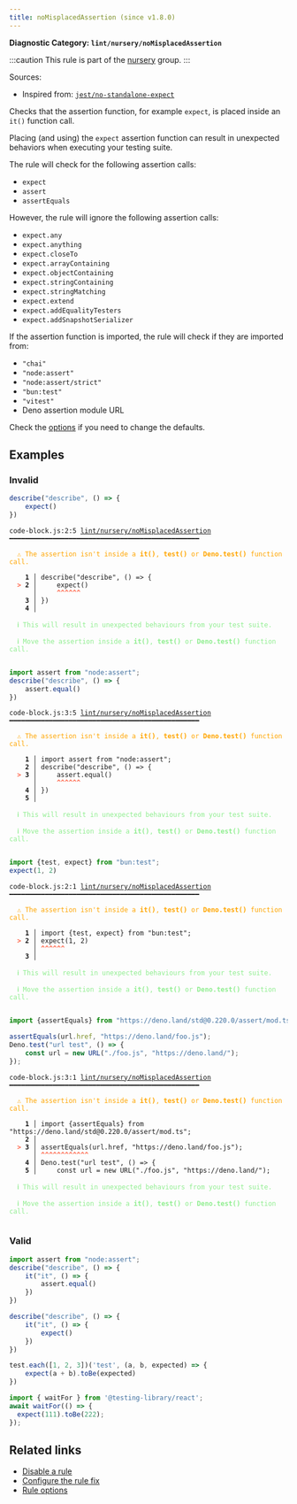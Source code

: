 ```yaml
---
title: noMisplacedAssertion (since v1.8.0)
---
```


**Diagnostic Category: `lint/nursery/noMisplacedAssertion`**

:::caution
This rule is part of the [nursery](/linter/rules/#nursery) group.
:::

Sources: 
- Inspired from: <a href="https://github.com/jest-community/eslint-plugin-jest/blob/main/docs/rules/no-standalone-expect.md" target="_blank"><code>jest/no-standalone-expect</code></a>

Checks that the assertion function, for example `expect`, is placed inside an `it()` function call.

Placing (and using) the `expect` assertion function can result in unexpected behaviors when executing your testing suite.

The rule will check for the following assertion calls:

- `expect`
- `assert`
- `assertEquals`

However, the rule will ignore the following assertion calls:

- `expect.any`
- `expect.anything`
- `expect.closeTo`
- `expect.arrayContaining`
- `expect.objectContaining`
- `expect.stringContaining`
- `expect.stringMatching`
- `expect.extend`
- `expect.addEqualityTesters`
- `expect.addSnapshotSerializer`

If the assertion function is imported, the rule will check if they are imported from:

- `"chai"`
- `"node:assert"`
- `"node:assert/strict"`
- `"bun:test"`
- `"vitest"`
- Deno assertion module URL

Check the [options](#options) if you need to change the defaults.

## Examples

### Invalid

```js
describe("describe", () => {
    expect()
})
```

<pre class="language-text"><code class="language-text">code-block.js:2:5 <a href="https://biomejs.dev/linter/rules/no-misplaced-assertion">lint/nursery/noMisplacedAssertion</a> ━━━━━━━━━━━━━━━━━━━━━━━━━━━━━━━━━━━━━━━━━━━━━━━━

<strong><span style="color: Orange;">  </span></strong><strong><span style="color: Orange;">⚠</span></strong> <span style="color: Orange;">The assertion isn't inside a </span><span style="color: Orange;"><strong>it()</strong></span><span style="color: Orange;">, </span><span style="color: Orange;"><strong>test()</strong></span><span style="color: Orange;"> or </span><span style="color: Orange;"><strong>Deno.test()</strong></span><span style="color: Orange;"> function call.</span>
  
    <strong>1 │ </strong>describe(&quot;describe&quot;, () =&gt; {
<strong><span style="color: Tomato;">  </span></strong><strong><span style="color: Tomato;">&gt;</span></strong> <strong>2 │ </strong>    expect()
   <strong>   │ </strong>    <strong><span style="color: Tomato;">^</span></strong><strong><span style="color: Tomato;">^</span></strong><strong><span style="color: Tomato;">^</span></strong><strong><span style="color: Tomato;">^</span></strong><strong><span style="color: Tomato;">^</span></strong><strong><span style="color: Tomato;">^</span></strong>
    <strong>3 │ </strong>})
    <strong>4 │ </strong>
  
<strong><span style="color: lightgreen;">  </span></strong><strong><span style="color: lightgreen;">ℹ</span></strong> <span style="color: lightgreen;">This will result in unexpected behaviours from your test suite.</span>
  
<strong><span style="color: lightgreen;">  </span></strong><strong><span style="color: lightgreen;">ℹ</span></strong> <span style="color: lightgreen;">Move the assertion inside a </span><span style="color: lightgreen;"><strong>it()</strong></span><span style="color: lightgreen;">, </span><span style="color: lightgreen;"><strong>test()</strong></span><span style="color: lightgreen;"> or </span><span style="color: lightgreen;"><strong>Deno.test()</strong></span><span style="color: lightgreen;"> function call.</span>
  
</code></pre>

```js
import assert from "node:assert";
describe("describe", () => {
    assert.equal()
})
```

<pre class="language-text"><code class="language-text">code-block.js:3:5 <a href="https://biomejs.dev/linter/rules/no-misplaced-assertion">lint/nursery/noMisplacedAssertion</a> ━━━━━━━━━━━━━━━━━━━━━━━━━━━━━━━━━━━━━━━━━━━━━━━━

<strong><span style="color: Orange;">  </span></strong><strong><span style="color: Orange;">⚠</span></strong> <span style="color: Orange;">The assertion isn't inside a </span><span style="color: Orange;"><strong>it()</strong></span><span style="color: Orange;">, </span><span style="color: Orange;"><strong>test()</strong></span><span style="color: Orange;"> or </span><span style="color: Orange;"><strong>Deno.test()</strong></span><span style="color: Orange;"> function call.</span>
  
    <strong>1 │ </strong>import assert from &quot;node:assert&quot;;
    <strong>2 │ </strong>describe(&quot;describe&quot;, () =&gt; {
<strong><span style="color: Tomato;">  </span></strong><strong><span style="color: Tomato;">&gt;</span></strong> <strong>3 │ </strong>    assert.equal()
   <strong>   │ </strong>    <strong><span style="color: Tomato;">^</span></strong><strong><span style="color: Tomato;">^</span></strong><strong><span style="color: Tomato;">^</span></strong><strong><span style="color: Tomato;">^</span></strong><strong><span style="color: Tomato;">^</span></strong><strong><span style="color: Tomato;">^</span></strong>
    <strong>4 │ </strong>})
    <strong>5 │ </strong>
  
<strong><span style="color: lightgreen;">  </span></strong><strong><span style="color: lightgreen;">ℹ</span></strong> <span style="color: lightgreen;">This will result in unexpected behaviours from your test suite.</span>
  
<strong><span style="color: lightgreen;">  </span></strong><strong><span style="color: lightgreen;">ℹ</span></strong> <span style="color: lightgreen;">Move the assertion inside a </span><span style="color: lightgreen;"><strong>it()</strong></span><span style="color: lightgreen;">, </span><span style="color: lightgreen;"><strong>test()</strong></span><span style="color: lightgreen;"> or </span><span style="color: lightgreen;"><strong>Deno.test()</strong></span><span style="color: lightgreen;"> function call.</span>
  
</code></pre>

```js
import {test, expect} from "bun:test";
expect(1, 2)
```

<pre class="language-text"><code class="language-text">code-block.js:2:1 <a href="https://biomejs.dev/linter/rules/no-misplaced-assertion">lint/nursery/noMisplacedAssertion</a> ━━━━━━━━━━━━━━━━━━━━━━━━━━━━━━━━━━━━━━━━━━━━━━━━

<strong><span style="color: Orange;">  </span></strong><strong><span style="color: Orange;">⚠</span></strong> <span style="color: Orange;">The assertion isn't inside a </span><span style="color: Orange;"><strong>it()</strong></span><span style="color: Orange;">, </span><span style="color: Orange;"><strong>test()</strong></span><span style="color: Orange;"> or </span><span style="color: Orange;"><strong>Deno.test()</strong></span><span style="color: Orange;"> function call.</span>
  
    <strong>1 │ </strong>import {test, expect} from &quot;bun:test&quot;;
<strong><span style="color: Tomato;">  </span></strong><strong><span style="color: Tomato;">&gt;</span></strong> <strong>2 │ </strong>expect(1, 2)
   <strong>   │ </strong><strong><span style="color: Tomato;">^</span></strong><strong><span style="color: Tomato;">^</span></strong><strong><span style="color: Tomato;">^</span></strong><strong><span style="color: Tomato;">^</span></strong><strong><span style="color: Tomato;">^</span></strong><strong><span style="color: Tomato;">^</span></strong>
    <strong>3 │ </strong>
  
<strong><span style="color: lightgreen;">  </span></strong><strong><span style="color: lightgreen;">ℹ</span></strong> <span style="color: lightgreen;">This will result in unexpected behaviours from your test suite.</span>
  
<strong><span style="color: lightgreen;">  </span></strong><strong><span style="color: lightgreen;">ℹ</span></strong> <span style="color: lightgreen;">Move the assertion inside a </span><span style="color: lightgreen;"><strong>it()</strong></span><span style="color: lightgreen;">, </span><span style="color: lightgreen;"><strong>test()</strong></span><span style="color: lightgreen;"> or </span><span style="color: lightgreen;"><strong>Deno.test()</strong></span><span style="color: lightgreen;"> function call.</span>
  
</code></pre>

```js
import {assertEquals} from "https://deno.land/std@0.220.0/assert/mod.ts";

assertEquals(url.href, "https://deno.land/foo.js");
Deno.test("url test", () => {
    const url = new URL("./foo.js", "https://deno.land/");
});
```

<pre class="language-text"><code class="language-text">code-block.js:3:1 <a href="https://biomejs.dev/linter/rules/no-misplaced-assertion">lint/nursery/noMisplacedAssertion</a> ━━━━━━━━━━━━━━━━━━━━━━━━━━━━━━━━━━━━━━━━━━━━━━━━

<strong><span style="color: Orange;">  </span></strong><strong><span style="color: Orange;">⚠</span></strong> <span style="color: Orange;">The assertion isn't inside a </span><span style="color: Orange;"><strong>it()</strong></span><span style="color: Orange;">, </span><span style="color: Orange;"><strong>test()</strong></span><span style="color: Orange;"> or </span><span style="color: Orange;"><strong>Deno.test()</strong></span><span style="color: Orange;"> function call.</span>
  
    <strong>1 │ </strong>import {assertEquals} from &quot;https://deno.land/std@0.220.0/assert/mod.ts&quot;;
    <strong>2 │ </strong>
<strong><span style="color: Tomato;">  </span></strong><strong><span style="color: Tomato;">&gt;</span></strong> <strong>3 │ </strong>assertEquals(url.href, &quot;https://deno.land/foo.js&quot;);
   <strong>   │ </strong><strong><span style="color: Tomato;">^</span></strong><strong><span style="color: Tomato;">^</span></strong><strong><span style="color: Tomato;">^</span></strong><strong><span style="color: Tomato;">^</span></strong><strong><span style="color: Tomato;">^</span></strong><strong><span style="color: Tomato;">^</span></strong><strong><span style="color: Tomato;">^</span></strong><strong><span style="color: Tomato;">^</span></strong><strong><span style="color: Tomato;">^</span></strong><strong><span style="color: Tomato;">^</span></strong><strong><span style="color: Tomato;">^</span></strong><strong><span style="color: Tomato;">^</span></strong>
    <strong>4 │ </strong>Deno.test(&quot;url test&quot;, () =&gt; {
    <strong>5 │ </strong>    const url = new URL(&quot;./foo.js&quot;, &quot;https://deno.land/&quot;);
  
<strong><span style="color: lightgreen;">  </span></strong><strong><span style="color: lightgreen;">ℹ</span></strong> <span style="color: lightgreen;">This will result in unexpected behaviours from your test suite.</span>
  
<strong><span style="color: lightgreen;">  </span></strong><strong><span style="color: lightgreen;">ℹ</span></strong> <span style="color: lightgreen;">Move the assertion inside a </span><span style="color: lightgreen;"><strong>it()</strong></span><span style="color: lightgreen;">, </span><span style="color: lightgreen;"><strong>test()</strong></span><span style="color: lightgreen;"> or </span><span style="color: lightgreen;"><strong>Deno.test()</strong></span><span style="color: lightgreen;"> function call.</span>
  
</code></pre>

### Valid

```js
import assert from "node:assert";
describe("describe", () => {
    it("it", () => {
        assert.equal()
    })
})
```

```js
describe("describe", () => {
    it("it", () => {
        expect()
    })
})
```

```js
test.each([1, 2, 3])('test', (a, b, expected) => {
    expect(a + b).toBe(expected)
})
```

```js
import { waitFor } from '@testing-library/react';
await waitFor(() => {
  expect(111).toBe(222);
});
```

## Related links

- [Disable a rule](/linter/#disable-a-lint-rule)
- [Configure the rule fix](/linter#configure-the-rule-fix)
- [Rule options](/linter/#rule-options)
